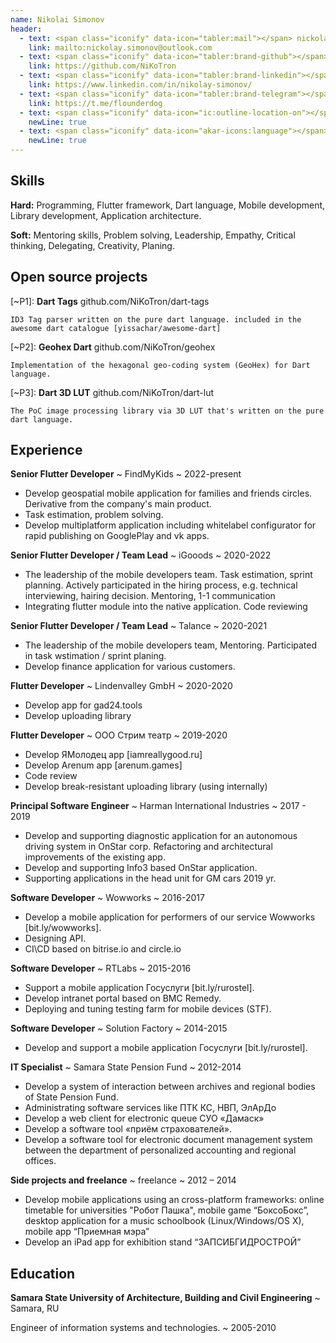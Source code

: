 ```yaml
---
name: Nikolai Simonov
header:
  - text: <span class="iconify" data-icon="tabler:mail"></span> nickolay.simonov@outlook.com
    link: mailto:nickolay.simonov@outlook.com
  - text: <span class="iconify" data-icon="tabler:brand-github"></span> NiKoTron
    link: https://github.com/NiKoTron
  - text: <span class="iconify" data-icon="tabler:brand-linkedin"></span> nikolay-simonov
    link: https://www.linkedin.com/in/nikolay-simonov/
  - text: <span class="iconify" data-icon="tabler:brand-telegram"></span> flounderdog
    link: https://t.me/flounderdog
  - text: <span class="iconify" data-icon="ic:outline-location-on"></span> Serbia, Beograd
    newLine: true
  - text: <span class="iconify" data-icon="akar-icons:language"></span> English, Russian
    newLine: true
---
```


## Skills

**Hard:** Programming, Flutter framework, Dart language, Mobile development, Library development, Application architecture.

**Soft:** Mentoring skills, Problem solving, Leadership, Empathy, Critical thinking, Delegating, Creativity, Planing.

## Open source projects

[~P1]: **Dart Tags**
  github.com/NiKoTron/dart-tags

    ID3 Tag parser written on the pure dart language. included in the awesome dart catalogue [yissachar/awesome-dart] 

[~P2]: **Geohex Dart**
  github.com/NiKoTron/geohex

    Implementation of the hexagonal geo-coding system (GeoHex) for Dart language.

[~P3]: **Dart 3D LUT**
  github.com/NiKoTron/dart-lut

    The PoC image processing library via 3D LUT that's written on the pure dart language.

## Experience

**Senior Flutter Developer**
  ~ FindMyKids
  ~ 2022-present

- Develop geospatial mobile application for families and friends circles. Derivative from the company's main product.
- Task estimation, problem solving.
- Develop multiplatform application including whitelabel configurator for rapid publishing on GooglePlay and vk apps.

**Senior Flutter Developer / Team Lead**
  ~ iGooods
  ~ 2020-2022

- The leadership of the mobile developers team. Task estimation, sprint planning. Actively participated in the hiring process, e.g. technical interviewing, hairing decision. Mentoring, 1-1 communication
- Integrating flutter module into the native application. Code reviewing

**Senior Flutter Developer / Team Lead**
  ~ Talance
  ~ 2020-2021

- The leadership of the mobile developers team, Mentoring. Participated in task wstimation / sprint planing.
- Develop finance application for various customers.

**Flutter Developer**
  ~ Lindenvalley GmbH
  ~ 2020-2020

- Develop app for gad24.tools
- Develop uploading library

**Flutter Developer**
  ~ ООО Стрим театр
  ~ 2019-2020

- Develop ЯМолодец app [iamreallygood.ru]
- Develop Arenum app [arenum.games]
- Code review
- Develop break-resistant uploading library (using internally)

**Principal Software Engineer**
  ~ Harman International Industries
  ~ 2017 - 2019

- Develop and supporting diagnostic application for an autonomous driving system in OnStar corp. Refactoring and architectural improvements of the existing app.
- Develop and supporting Info3 based OnStar application.
- Supporting applications in the head unit for GM cars 2019 yr.

**Software Developer**
  ~ Wowworks
  ~ 2016-2017

- Develop a mobile application for performers of our service Wowworks [bit.ly/wowworks].
- Designing API.
- СI\CD based on bitrise.io and circle.io

**Software Developer**
  ~ RTLabs
  ~ 2015-2016

- Support a mobile application Госуслуги [bit.ly/rurostel].
- Develop intranet portal based on BMC Remedy.
- Deploying and tuning testing farm for mobile devices (STF).

**Software Developer**
  ~ Solution Factory
  ~ 2014-2015

- Develop and support a mobile application Госуслуги [bit.ly/rurostel].

**IT Specialist**
~ Samara State Pension Fund
~ 2012-2014

- Develop a system of interaction between archives and regional bodies of State Pension Fund.
- Administrating software services like ПТК КС, НВП, ЭлАрДо
- Develop a web client for electronic queue СУО «Дамаск»
- Develop a software tool «приём страхователей».
- Develop a software tool for electronic document management system between the department of personalized accounting and regional offices.

**Side projects and freelance**
~ freelance
~ 2012 – 2014

- Develop mobile applications using an cross-platform frameworks: online timetable for universities "Робот Пашка", mobile game “БоксоБокс”, desktop application for a music schoolbook (Linux/Windows/OS X), mobile app “Приемная мэра”
- Develop an iPad app for exhibition stand “ЗАПСИБГИДРОСТРОЙ”


## Education

**Samara State University of Architecture, Building and Civil Engineering**
  ~ Samara, RU

Engineer of information systems and technologies.
  ~ 2005-2010
